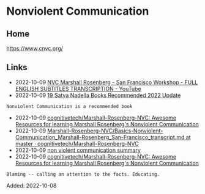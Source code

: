 # Nonviolent Communication

## Home

https://www.cnvc.org/

## Links

- 2022-10-09 [NVC Marshall Rosenberg - San Francisco Workshop - FULL ENGLISH SUBTITLES TRANSCRIPTION - YouTube](https://www.youtube.com/watch?v=l7TONauJGfc&list=PLPNVcESwoWu6yEIvjB7oPcZui39OoO1ie)
- 2022-10-09 [19 Satya Nadella Books Recommended 2022 Update](https://www.mostrecommendedbooks.com/satya-nadella-books)
```
Nonviolent Communication is a recommended book
```
- 2022-10-09 [cognitivetech/Marshall-Rosenberg-NVC: Awesome Resources for learning Marshall Rosenberg's Nonviolent Communication](https://github.com/cognitivetech/Marshall-Rosenberg-NVC)
- 2022-10-09 [Marshall-Rosenberg-NVC/Basics-Nonviolent-Communication_Marshall-Rosenberg_San-Francisco_transcript.md at master · cognitivetech/Marshall-Rosenberg-NVC](https://github.com/cognitivetech/Marshall-Rosenberg-NVC/blob/master/Basics-Nonviolent-Communication_Marshall-Rosenberg_San-Francisco_transcript.md)
- 2022-10-09 [non violent communication summary](https://gist.github.com/ygrenzinger/5a57c0559583d9ae559f52cbd241d40d)
- 2022-10-09 [cognitivetech/Marshall-Rosenberg-NVC: Awesome Resources for learning Marshall Rosenberg's Nonviolent Communication](https://github.com/cognitivetech/Marshall-Rosenberg-NVC)
```
Blaming -- calling an attention to the facts. Educating.
```



Added: 2022-10-08